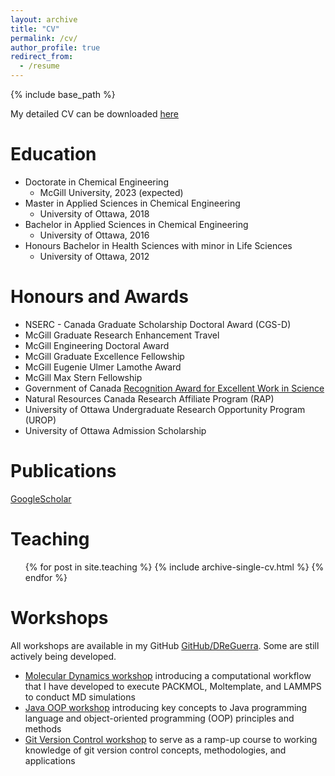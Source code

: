 ```yaml
---
layout: archive
title: "CV"
permalink: /cv/
author_profile: true
redirect_from:
  - /resume
---
```


{% include base_path %}

My detailed CV can be downloaded [here](http://academicpages.github.io/files/cv.pdf)

Education
======
* Doctorate in Chemical Engineering
  * McGill University, 2023 (expected)
* Master in Applied Sciences in Chemical Engineering
  * University of Ottawa, 2018
* Bachelor in Applied Sciences in Chemical Engineering
  * University of Ottawa, 2016 
* Honours Bachelor in Health Sciences with minor in Life Sciences
  * University of Ottawa, 2012

Honours and Awards
======
* NSERC - Canada Graduate Scholarship Doctoral Award (CGS-D)
* McGill Graduate Research Enhancement Travel 
* McGill Engineering Doctoral Award
* McGill Graduate Excellence Fellowship
* McGill Eugenie Ulmer Lamothe Award
* McGill Max Stern Fellowship
* Government of Canada [Recognition Award for Excellent Work in Science](https://drive.google.com/file/d/1xBFU0MbiZjKdkJ1dVCJEls_2EUstb_Wb/view?usp=sharing)
* Natural Resources Canada Research Affiliate Program (RAP)
* University of Ottawa Undergraduate Research Opportunity Program (UROP)
* University of Ottawa Admission Scholarship

Publications
======
  [GoogleScholar](https://scholar.google.com/citations?user=s0fyR20AAAAJ&hl=en&oi=sra)
  
Teaching
======
  <ul>{% for post in site.teaching %}
    {% include archive-single-cv.html %}
  {% endfor %}</ul>
  
Workshops
======
All workshops are available in my GitHub [GitHub/DReGuerra](https://github.com/DReGuerra/). Some are still actively being developed.

* [Molecular Dynamics workshop](https://github.com/DReGuerra/molecular_dynamics_workshop) introducing a computational workflow that I have developed to execute PACKMOL, Moltemplate, and LAMMPS to conduct MD simulations
* [Java OOP workshop](https://github.com/DReGuerra/java_workshop) introducing key concepts to Java programming language and object-oriented programming (OOP) principles and methods
* [Git Version Control workshop](https://github.com/DReGuerra/git_workshop) to serve as a ramp-up course to working knowledge of git version control concepts, methodologies, and applications
